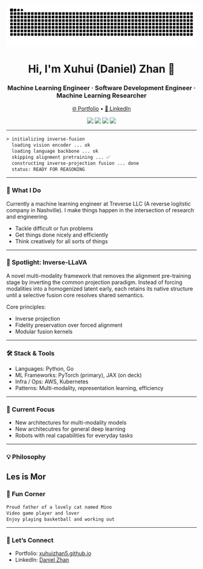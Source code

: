 <p align="center">
  <picture>
    <source media="(prefers-color-scheme: dark)" srcset="https://raw.githubusercontent.com/xuhuizhan5/xuhuizhan5/output/github-contribution-grid-snake-dark.svg" />
    <source media="(prefers-color-scheme: light)" srcset="https://raw.githubusercontent.com/xuhuizhan5/xuhuizhan5/output/github-contribution-grid-snake-light.svg" />
    <img alt="GitHub Contribution Snake" src="https://raw.githubusercontent.com/xuhuizhan5/xuhuizhan5/output/github-contribution-grid-snake.svg" />
  </picture>
</p>

<h1 align="center">Hi, I'm Xuhui (Daniel) Zhan 🧪</h1>
<h3 align="center">Machine Learning Engineer · Software Development Engineer · Machine Learning Researcher</h3>

<p align="center">
  <a href="https://xuhuizhan5.github.io">🌐 Portfolio</a> •
  <a href="https://www.linkedin.com/in/danielzhandatascience/">🔗 LinkedIn</a>
</p>

<p align="center">
  <img src="https://img.shields.io/badge/Focus-Multi--Modality%20%7C%20Representation%20Learning-blueviolet?style=flat-square" />
  <img src="https://img.shields.io/badge/Core-Python%20%7C%20Go-green?style=flat-square" />
  <img src="https://img.shields.io/badge/Frameworks-PyTorch%20%7C%20JAX%20(on%20deck)-ff69b4?style=flat-square" />
  <img src="https://img.shields.io/badge/Infra-AWS%20%7C%20Kubernetes-orange?style=flat-square" />
</p>

---

```text
> initializing inverse-fusion
  loading vision encoder ... ok
  loading language backbone ... ok
  skipping alignment pretraining ... ✅
  constructing inverse-projection fusion ... done
  status: READY FOR REASONING
```

---

### 🚀 What I Do
Currently a machine learning engineer at Treverse LLC (A reverse logitstic company in Nashville). I make things happen in the intersection of research and engineering.

- Tackle difficult or fun problems
- Get things done nicely and efficiently
- Think creatively for all sorts of things


---

### 🔬 Spotlight: Inverse-LLaVA
A novel multi-modality framework that removes the alignment pre-training stage by inverting the common projection paradigm. Instead of forcing modalities into a homogenized latent early, each retains its native structure until a selective fusion core resolves shared semantics.

Core principles:
- Inverse projection
- Fidelity preservation over forced alignment
- Modular fusion kernels
---

### 🛠 Stack & Tools
- Languages: Python, Go
- ML Frameworks: PyTorch (primary), JAX (on deck)
- Infra / Ops: AWS, Kubernetes
- Patterns: Multi-modality, representation learning, efficiency

---

### 🧪 Current Focus
- New architectures for multi-modality models
- New architecutres for general deep learning
- Robots with real capabilities for everyday tasks

---

### 💡 Philosophy
Les is Mor
---

### 🎨 Fun Corner
```text
Proud father of a lovely cat named Mino
Video game player and lover
Enjoy playing basketball and working out
```

---

### 🤝 Let’s Connect
- Portfolio: [xuhuizhan5.github.io](https://xuhuizhan5.github.io)
- LinkedIn: [Daniel Zhan](https://www.linkedin.com/in/danielzhandatascience/)
